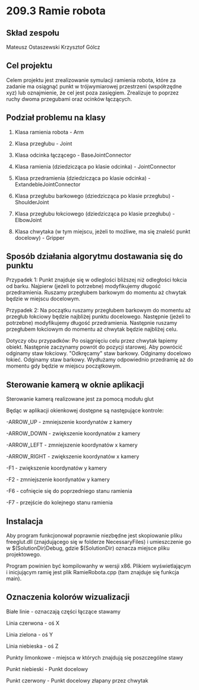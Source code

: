 # 209.3 Ramie robota

## Skład zespołu
Mateusz Ostaszewski
Krzysztof Gólcz

## Cel projektu

Celem projektu jest zrealizowanie symulacji ramienia robota, które za zadanie ma osiągnąć punkt w trójwymiarowej przestrzeni (współrzędne xyz) lub oznajmienie, że cel jest poza zasięgiem.
Zrealizuje to poprzez ruchy dwoma przegubami oraz ocinków łączących.

## Podział problemu na klasy

1. Klasa ramienia robota - Arm

2. Klasa przegłubu - Joint

3. Klasa odcinka łączącego - BaseJointConnector

4. Klasa ramienia (dziedzicząca po klasie odcinka) - JointConnector

5. Klasa przedramienia (dziedzicząca po klasie odcinka) - ExtandebleJointConnector

6. Klasa przegłubu barkowego (dziedzicząca po klasie przegłubu) - ShoulderJoint

7. Klasa przegłubu łokciowego (dziedzicząca po klasie przegłubu) - ElbowJoint

8. Klasa chwytaka (w tym miejscu, jeżeli to możliwe, ma się znaleść punkt docelowy) - Gripper

## Sposób działania algorytmu dostawania się do punktu
Przypadek 1: Punkt znajduje się w odleglości bliższej niż odległości łokcia od barku.
Najpierw (jeżeli to potrzebne) modyfikujemy długość przedramienia.
Ruszamy przegłubem barkowym do momentu aż chwytak będzie w miejscu docelowym.


Przypadek 2:
Na początku ruszamy przegłubem barkowym do momentu aż przegłub łokciowy będzie najbliżej punktu docelowego.
Następnie (jeżeli to potrzebne) modyfikujemy długość przedramienia.
Następnie ruszamy przegłubem łokciowym do momentu aż chwytak będzie najbliżej celu.

Dotyczy obu przypadków:
Po osiągnięciu celu przez chwytak łapiemy obiekt.
Następnie zaczynamy powrót do pozycji starowej.
Aby powrócić odginamy staw łokciowy.
"Odkręcamy" staw barkowy.
Odginamy docelowo łokieć.
Odginamy staw barkowy.
Wydłużamy odpowiednio przedramię aż do momentu gdy będzie w miejscu początkowym.

## Sterowanie kamerą w oknie aplikacji
Sterowanie kamerą realizowane jest za pomocą modułu glut

Będąc w aplikacji okienkowej dostępne są następujące kontrole:

-ARROW_UP - zmniejszenie koordynatów z kamery

-ARROW_DOWN - zwiększenie koordynatów z kamery

-ARROW_LEFT - zmniejszenie koordynatów x kamery

-ARROW_RIGHT - zwiększenie koordynatów x kamery

-F1 - zwiększenie koordynatów y kamery

-F2 - zmniejszenie koordynatów y kamery

-F6 - cofnięcie się do poprzedniego stanu ramienia

-F7 - przejście do kolejnego stanu ramienia


## Instalacja
Aby program funkcjonował poprawnie niezbędne jest skopiowanie pliku freeglut.dll (znajdującego się w folderze NecessaryFiles) i umieszczenie go w $(SolutionDir)Debug,
gdzie $(SolutionDir) oznacza miejsce pliku projektowego.

Program powinien być kompilowanhy w wersji x86.
Plikiem wyświetlającym i inicjującym ramię jest plik RamieRobota.cpp (tam znajduje się funkcja main).

## Oznaczenia kolorów wizualizacji
Białe linie - oznaczają części łączące stawamy

Linia czerwona - oś X

Linia zielona - oś Y

Linia niebieska - oś Z

Punkty limonkowe - miejsca w których znajdują się poszczególne stawy

Punkt niebieski - Punkt docelowy

Punkt czerwony - Punkt docelowy złapany przez chwytak
